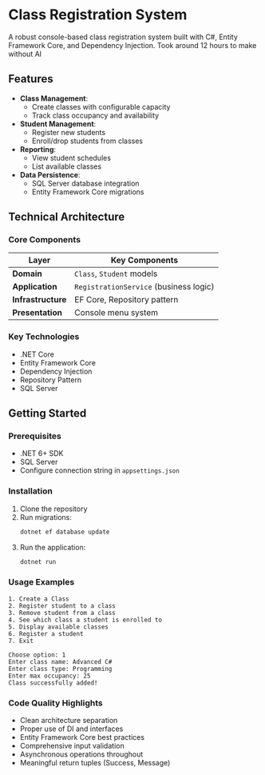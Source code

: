 # Class Registration System

A robust console-based class registration system built with C#, Entity Framework Core, and Dependency Injection.
Took around 12 hours to make without AI

## Features

- **Class Management**:
  - Create classes with configurable capacity
  - Track class occupancy and availability
- **Student Management**:
  - Register new students
  - Enroll/drop students from classes
- **Reporting**:
  - View student schedules
  - List available classes
- **Data Persistence**:
  - SQL Server database integration
  - Entity Framework Core migrations

## Technical Architecture

### Core Components
| Layer              | Key Components                     |
|--------------------|-----------------------------------|
| **Domain**         | `Class`, `Student` models         |
| **Application**    | `RegistrationService` (business logic) |
| **Infrastructure** | EF Core, Repository pattern       |
| **Presentation**   | Console menu system               |

### Key Technologies
- .NET Core
- Entity Framework Core
- Dependency Injection
- Repository Pattern
- SQL Server

## Getting Started

### Prerequisites
- .NET 6+ SDK
- SQL Server
- Configure connection string in `appsettings.json`

### Installation
1. Clone the repository
2. Run migrations:
   ```bash
   dotnet ef database update
   ```
3. Run the application:
	```bash
	dotnet run
	```

### Usage Examples

	
	1. Create a Class
	2. Register student to a class
	3. Remove student from a class
	4. See which class a student is enrolled to
	5. Display available classes
	6. Register a student
	7. Exit

	Choose option: 1
	Enter class name: Advanced C#
	Enter class type: Programming
	Enter max occupancy: 25
	Class successfully added!
	


### Code Quality Highlights
- Clean architecture separation
- Proper use of DI and interfaces
- Entity Framework Core best practices
- Comprehensive input validation
- Asynchronous operations throughout
- Meaningful return tuples (Success, Message)

